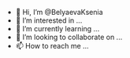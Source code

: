 - 👋 Hi, I’m @BelyaevaKsenia
- 👀 I’m interested in ...
- 🌱 I’m currently learning ...
- 💞️ I’m looking to collaborate on ...
- 📫 How to reach me ...

<!---
BelyaevaKsenia/BelyaevaKsenia is a ✨ special ✨ repository because its `README.md` (this file) appears on your GitHub profile.
You can click the Preview link to take a look at your changes.
--->
